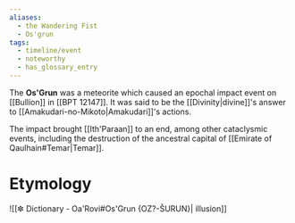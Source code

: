 ```yaml
---
aliases:
  - the Wandering Fist
  - Os'grun
tags:
  - timeline/event
  - noteworthy
  - has_glossary_entry
---
```

The **Os'Grun** was a meteorite which caused an epochal impact event on [[Bullion]] in [[BPT 12147]]. It was said to be the [[Divinity|divine]]'s answer to [[Amakudari-no-Mikoto|Amakudari]]'s actions.

The impact brought [[Ith'Paraan]] to an end, among other cataclysmic events, including the destruction of the ancestral capital of [[Emirate of Qaulhain#Temar|Temar]].

# Etymology
![[✼ Dictionary - Oa'Rovi#Os'Grun {OZ?-ŠURUN}| illusion]]